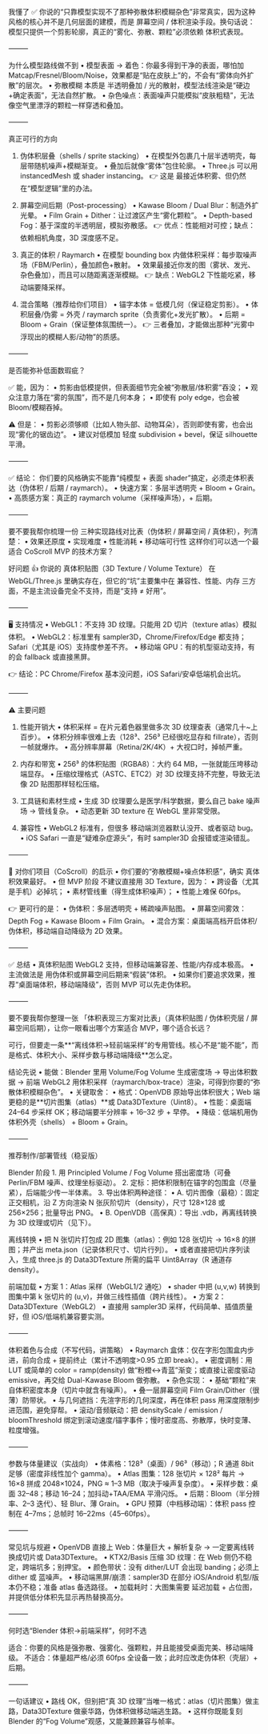 我懂了 ✅
你说的“只靠模型实现不了那种弥散体积模糊杂色”非常真实，因为这种风格的核心并不是几何层面的建模，而是 屏幕空间 / 体积渲染手段。换句话说：模型只提供一个剪影轮廓，真正的“雾化、弥散、颗粒”必须依赖 体积式表现。

⸻

为什么模型路线做不到
	•	模型表面 → 着色：你最多得到干净的表面，哪怕加 Matcap/Fresnel/Bloom/Noise，效果都是“贴在皮肤上”的，不会有“雾体向外扩散”的层次。
	•	弥散模糊 本质是 半透明叠加 / 光的散射，模型法线渲染是“硬边+确定表面”，无法自然扩散。
	•	杂色噪点：表面噪声只能模拟“皮肤粗糙”，无法像空气里漂浮的颗粒一样穿透和叠加。

⸻

真正可行的方向

1. 伪体积层叠（shells / sprite stacking）
	•	在模型外包裹几十层半透明壳，每层带随机噪声+模糊渐变。
	•	叠加后就像“雾体”包住轮廓。
	•	Three.js 可以用 instancedMesh 或 shader instancing。
👉 这是 最接近体积雾、但仍然在“模型逻辑”里的办法。

2. 屏幕空间后期（Post-processing）
	•	Kawase Bloom / Dual Blur：制造外扩光晕。
	•	Film Grain + Dither：让过渡区产生“雾化颗粒”。
	•	Depth-based Fog：基于深度的半透明层，模拟弥散感。
👉 优点：性能相对可控；缺点：依赖相机角度，3D 深度感不足。

3. 真正的体积 / Raymarch
	•	在模型 bounding box 内做体积采样：每步取噪声场（FBM/Perlin），叠加颜色+散射。
	•	效果最接近你发的图（雾状、发光、杂色叠加），而且可以随距离逐渐模糊。
👉 缺点：WebGL2 下性能吃紧，移动端要降采样。

4. 混合策略（推荐给你们项目）
	•	锚字本体 = 低模几何（保证稳定剪影）。
	•	体积层叠/伪雾 = 外壳 / raymarch sprite（负责雾化+发光扩散）。
	•	后期 = Bloom + Grain（保证整体氛围统一）。
👉 三者叠加，才能做出那种“光雾中浮现出的模糊人影/动物”的质感。

⸻

是否能弥补低面数瑕疵？

✅ 能，因为：
	•	剪影由低模提供，但表面细节完全被“弥散层/体积雾”吞没；
	•	观众注意力落在“雾的氛围”，而不是几何本身；
	•	即使有 poly edge，也会被 Bloom/模糊吞掉。

⚠️ 但是：
	•	剪影必须够顺（比如人物头部、动物耳朵），否则即使有雾，也会出现“雾化的锯齿边”。
	•	建议对低模加 轻度 subdivision + bevel，保证 silhouette 平滑。

⸻

✅ 结论：
你们要的风格确实不能靠“纯模型 + 表面 shader”搞定，必须走体积表达（伪体积 / 后期 / raymarch）。
	•	快速方案：多层半透明壳 + Bloom + Grain。
	•	高质感方案：真正的 raymarch volume（采样噪声场），+ 后期。

⸻

要不要我帮你梳理一份 三种实现路线对比表（伪体积 / 屏幕空间 / 真体积），列清楚：
	•	效果还原度
	•	实现难度
	•	性能消耗
	•	移动端可行性
这样你们可以选一个最适合 CoScroll MVP 的技术方案？

好问题 👍
你说的 真体积贴图（3D Texture / Volume Texture） 在 WebGL/Three.js 里确实存在，但它的“坑”主要集中在 兼容性、性能、内存 三方面，不是主流设备完全不支持，而是“支持 ≠ 好用”。

⸻

🖥️ 支持情况
	•	WebGL1：不支持 3D 纹理。只能用 2D 切片（texture atlas）模拟体积。
	•	WebGL2：标准里有 sampler3D，Chrome/Firefox/Edge 都支持；Safari（尤其是 iOS）支持度参差不齐。
	•	移动端 GPU：有的机型驱动支持，有的会 fallback 或直接黑屏。

👉 结论：PC Chrome/Firefox 基本没问题，iOS Safari/安卓低端机会出坑。

⸻

⚠️ 主要问题

1. 性能开销大
	•	体积采样 = 在片元着色器里做多次 3D 纹理查表（通常几十~上百步）。
	•	体积分辨率很难上去（128³、256³ 已经很吃显存和 fillrate），否则一帧就爆炸。
	•	高分辨率屏幕（Retina/2K/4K）+ 大视口时，掉帧严重。

2. 内存和带宽
	•	256³ 的体积贴图（RGBA8）：大约 64 MB，一张就能压垮移动端显存。
	•	压缩纹理格式（ASTC、ETC2）对 3D 纹理支持不完整，导致无法像 2D 贴图那样轻松压缩。

3. 工具链和素材生成
	•	生成 3D 纹理要么是医学/科学数据，要么自己 bake 噪声场 → 管线复杂。
	•	动态更新 3D texture 在 WebGL 里非常受限。

4. 兼容性
	•	WebGL2 标准有，但很多 移动端浏览器默认没开、或者驱动 bug。
	•	iOS Safari 一直是“疑难杂症源头”，有时 sampler3D 会报错或渲染错乱。

⸻

🎯 对你们项目（CoScroll）的启示
	•	你们要的“弥散模糊+噪点体积感”，确实 真体积效果最好。
	•	但 MVP 阶段 不建议直接用 3D Texture，因为：
	•	跨设备（尤其是手机）必掉坑；
	•	素材管线重（得生成体积噪声）；
	•	性能上难保 60fps。

👉 更可行的是：
	•	伪体积：多层透明壳 + 稀疏噪声贴图。
	•	屏幕空间雾效：Depth Fog + Kawase Bloom + Film Grain。
	•	混合方案：桌面端高档开启体积/伪体积，移动端自动降级为 2D 效果。

⸻

✅ 总结
	•	真体积贴图 WebGL2 支持，但移动端兼容差、性能/内存成本极高。
	•	主流做法是 用伪体积或屏幕空间后期来“假装”体积。
	•	如果你们要追求效果，推荐“桌面端体积，移动端降级”，否则 MVP 可以先走伪体积。

⸻

要不要我帮你整理一张 「体积表现三方案对比表」（真体积贴图 / 伪体积壳层 / 屏幕空间后期），让你一眼看出哪个方案适合 MVP，哪个适合长远？


可行，但要走一条**“离线体积→轻前端采样”的专用管线。核心不是“能不能”，而是格式、体积大小、采样步数与移动端降级**怎么定。

结论先说
	•	能做：Blender 里用 Volume/Fog Volume 生成密度场 → 导出体积数据 → 前端 WebGL2 用体积采样（raymarch/box-trace）渲染，可得到你要的“弥散体积模糊杂色”。
	•	关键取舍：
	•	格式：OpenVDB 原始导出体积很大；Web 端更稳的是**切片图集（atlas）**或 Data3DTexture（Uint8）。
	•	性能：桌面端 24–64 步采样 OK；移动端要半分辨率 + 16–32 步 + 早停。
	•	降级：低端机用伪体积外壳（shells） + Bloom + Grain。

⸻

推荐制作/部署管线（稳妥版）

Blender 阶段
	1.	用 Principled Volume / Fog Volume 搭出密度场（可叠 Perlin/FBM 噪声、纹理坐标驱动）。
	2.	定标：把体积限制在锚字的包围盒（尽量紧），后端能少传一半体素。
	3.	导出体积两种途径：
	•	A. 切片图像（最稳）：固定正交相机，沿 Z 方向渲染 N 张灰阶切片（density），尺寸 128×128 或 256×256；批量导出 PNG。
	•	B. OpenVDB（高保真）：导出 .vdb，再离线转换为 3D 纹理或切片（见下）。

离线转换
	•	把 N 张切片打包成 2D 图集（atlas）：例如 128 张切片 → 16×8 的拼图；并产出 meta.json（记录体积尺寸、切片行列）。
	•	或者直接把切片序列读入，生成 three.js 的 Data3DTexture 所需的扁平 Uint8Array（R 通道存 density）。

前端加载
	•	方案 1：Atlas 采样（WebGL1/2 通吃）
	•	shader 中把 (u,v,w) 转换到图集中第 k 张切片的 (u,v)，并做三线性插值（跨片线性）。
	•	方案 2：Data3DTexture（WebGL2）
	•	直接用 sampler3D 采样，代码简单、插值质量好，但 iOS/低端机兼容要实测。

⸻

体积着色与合成（不写代码，讲策略）
	•	Raymarch 盒体：仅在字形包围盒内步进，前向合成 + 提前终止（累计不透明度>0.95 立即 break）。
	•	密度调制：用 LUT 或简单的 color = ramp(density) 做“粉橙↔青蓝”渐变；或直接让密度驱动 emissive，再交给 Dual-Kawase Bloom 做弥散。
	•	杂色实现：
	•	基础“颗粒”来自体积密度本身（切片中就含有噪声）。
	•	叠一层屏幕空间 Film Grain/Dither（很薄）防带状。
	•	与几何遮挡：先渲字形的几何深度，再在体积 pass 用深度限制步进范围，避免穿帮。
	•	滚动/音频联动：把 densityScale / emission / bloomThreshold 绑定到滚动速度/锚字事件；慢时密度高、弥散厚，快时变薄、粒度增强。

⸻

参数与体量建议（实战向）
	•	体素格：128³（桌面）/ 96³（移动）；R 通道 8bit 足够（密度非线性加个 gamma）。
	•	Atlas 图集：128 张切片 × 128² 每片 → 16×8 拼成 2048×1024，PNG ≈ 1–3 MB（取决于噪声复杂度）。
	•	采样步数：桌面 32–48；移动 16–24；加抖动+TAA/EMA 平滑闪烁。
	•	后期：Bloom（半分辨率、2–3 迭代）、轻 Blur、薄 Grain。
	•	GPU 预算（中档移动端）：体积 pass 控制在 4–7ms；总帧时 16–22ms（45–60fps）。

⸻

常见坑与规避
	•	OpenVDB 直接上 Web：体量巨大 + 解析复杂 → 一定要离线转换成切片或 Data3DTexture。
	•	KTX2/Basis 压缩 3D 纹理：在 Web 侧仍不稳定，跨端坑多；别押宝。
	•	颜色带状：没有 dither/LUT 会出现 banding；必须上 dither 或 蓝噪声。
	•	移动端黑屏/崩溃：sampler3D 在部分 iOS/Android 机型/版本仍不稳；准备 atlas 备选路径。
	•	加载耗时：大图集需要 延迟加载 + 占位图，并提供低分体积先显示再热替换高分。

⸻

何时选“Blender 体积→前端采样”，何时不选

适合：你要的风格是强弥散、强雾化、强颗粒，并且能接受桌面完美、移动端降级。
不适合：体量超严格/必须 60fps 全设备一致；此时应改走伪体积（壳层）+ 后期。

⸻

一句话建议
	•	路线 OK，但别把“真 3D 纹理”当唯一格式：atlas（切片图集）做主路，Data3DTexture 做豪华路，伪体积做移动端逃生路。
	•	这样你既能复刻 Blender 的“Fog Volume”观感，又能兼顾兼容与帧率。